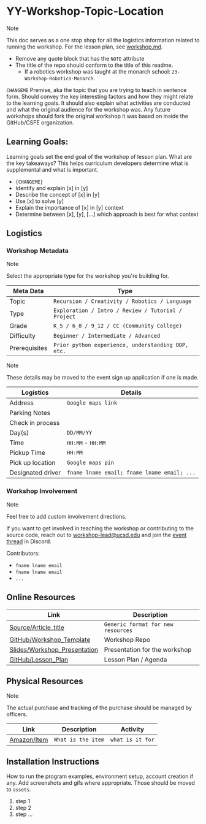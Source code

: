 # YY-Workshop-Topic-Location

> [!NOTE] 
> This doc serves as a one stop shop for all the logistics information 
> related to running the workshop. For the lesson plan, see [workshop.md](./workshop.md).
> 
> - Remove any quote block that has the `NOTE` attribute
> - The title of the repo should conform to the title of this readme. 
>   - If a robotics workshop was taught at the monarch school: `23-Workshop-Robotics-Monarch`.

`CHANGEME` Premise, aka the topic that you are trying to teach in sentence form. Should
convey the key interesting factors and how they might relate to the learning
goals. It should also explain what activities are conducted and what the 
original audience for the workshop was. Any future workshops should fork the
original workshop it was based on inside the GitHub/CSFE organization.

## Learning Goals:

Learning goals set the end goal of the workshop of lesson plan. What are the key
takeaways? This helps curriculum developers determine what is supplemental and 
what is important.

- `{CHANGEME}`
- Identify and explain [x] in [y]
- Describe the concept of [x] in [y]
- Use [x] to solve [y]
- Explain the importance of [x] in [y] context
- Determine between [x], [y], [...] which approach is best for what context

## Logistics

### Workshop Metadata

> [!NOTE]
> Select the appropriate type for the workshop you're building for.

| Meta Data | Type |
| --- | --- |
| Topic | `Recursion / Creativity / Robotics / Language` |
| Type | `Exploration / Intro / Review / Tutorial / Project` |
| Grade | `K_5 / 6_8 / 9_12 / CC (Community College)` |
| Difficulty | `Beginner / Intermediate / Advanced` |
| Prerequisites | `Prior python experience, understanding OOP, etc.` |

> [!NOTE]
> These details may be moved to the event sign up application if one is made.

| Logistics | Details |
| --- | --- |
| Address | `Google maps link` |
| Parking Notes |  |
| Check in process | |
| Day(s) | `DD/MM/YY` |
| Time | `HH:MM` - `HH:MM` |
| Pickup Time | `HH:MM` |
| Pick up location | `Google maps pin` |
| Designated driver | `fname lname email; fname lname email; ...` |


### Workshop Involvement

> [!NOTE]
> Feel free to add custom involvement directions.

If you want to get involved in teaching the workshop or contributing to the 
source code, reach out to [workshop-lead@ucsd.edu]() and join the 
[event thread]() in Discord.

Contributors:
- `fname lname email`
- `fname lname email`
- `...`

## Online Resources

| Link | Description |
| --- | --- |
| [Source/Article_title]() | `Generic format for new resources` |
| [GitHub/Workshop_Template](https://github.com/CS-foreach/Workshop-Template/tree/main) | Workshop Repo |
| [Slides/Workshop_Presentation]() | Presentation for the workshop |
| [GitHub/Lesson_Plan]() | Lesson Plan / Agenda |

## Physical Resources 

> [!NOTE] 
> The actual purchase and tracking of the purchase should be managed by officers.
 
| Link | Description | Activity |
| --- | --- | --- |
| [Amazon/Item]() | `What is the item` | `what is it for` |


## Installation Instructions

How to run the program examples, environment setup, account creation if any.
Add screenshots and gifs where appropriate. Those should be moved to `assets`.

1. step 1
2. step 2
3. step ...